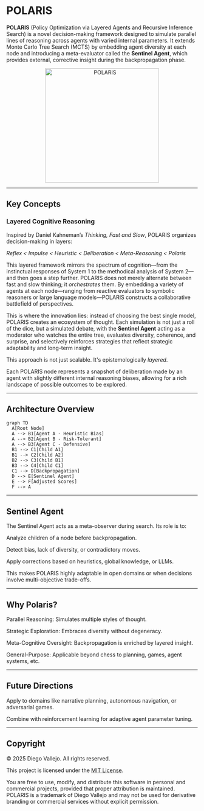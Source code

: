# POLARIS

**POLARIS** (Policy Optimization via Layered Agents and Recursive Inference Search) is a novel decision-making framework designed to simulate parallel lines of reasoning across agents with varied internal parameters. It extends Monte Carlo Tree Search (MCTS) by embedding agent diversity at each node and introducing a meta-evaluator called the **Sentinel Agent**, which provides external, corrective insight during the backpropagation phase.

<p align="center">
  <img src="https://github.com/user-attachments/assets/e91c3fcc-7508-40fc-b0c2-0e3a9b3376d7" alt="POLARIS" width="300"/>
</p>

---

## Key Concepts

### Layered Cognitive Reasoning

Inspired by Daniel Kahneman’s *Thinking, Fast and Slow*, POLARIS organizes decision-making in layers:

_Reflex < Impulse < Heuristic < Deliberation < Meta-Reasoning < Polaris_

This layered framework mirrors the spectrum of cognition—from the instinctual responses of System 1 to the methodical analysis of System 2—and then goes a step further. POLARIS does not merely alternate between fast and slow thinking; it *orchestrates* them. By embedding a variety of agents at each node—ranging from reactive evaluators to symbolic reasoners or large language models—POLARIS constructs a collaborative battlefield of perspectives.

This is where the innovation lies: instead of choosing the best single model, POLARIS creates an ecosystem of thought. Each simulation is not just a roll of the dice, but a simulated debate, with the **Sentinel Agent** acting as a moderator who watches the entire tree, evaluates diversity, coherence, and surprise, and selectively reinforces strategies that reflect strategic adaptability and long-term insight.

This approach is not just scalable. It's epistemologically *layered*.

Each POLARIS node represents a snapshot of deliberation made by an agent with slightly different internal reasoning biases, allowing for a rich landscape of possible outcomes to be explored.

---

## Architecture Overview

```mermaid
graph TD
  A[Root Node]
  A --> B1[Agent A - Heuristic Bias]
  A --> B2[Agent B - Risk-Tolerant]
  A --> B3[Agent C - Defensive]
  B1 --> C1[Child A1]
  B1 --> C2[Child A2]
  B2 --> C3[Child B1]
  B3 --> C4[Child C1]
  C1 --> D[Backpropagation]
  D --> E[Sentinel Agent]
  E --> F[Adjusted Scores]
  F --> A
```

---




## Sentinel Agent

The Sentinel Agent acts as a meta-observer during search. Its role is to:

Analyze children of a node before backpropagation.

Detect bias, lack of diversity, or contradictory moves.

Apply corrections based on heuristics, global knowledge, or LLMs.


This makes POLARIS highly adaptable in open domains or when decisions involve multi-objective trade-offs.


---

## Why Polaris?

Parallel Reasoning: Simulates multiple styles of thought.

Strategic Exploration: Embraces diversity without degeneracy.

Meta-Cognitive Oversight: Backpropagation is enriched by layered insight.

General-Purpose: Applicable beyond chess to planning, games, agent systems, etc.



---

## Future Directions


Apply to domains like narrative planning, autonomous navigation, or adversarial games.

Combine with reinforcement learning for adaptive agent parameter tuning.



---

## Copyright

© 2025 Diego Vallejo. All rights reserved.

This project is licensed under the [MIT License](https://opensource.org/licenses/MIT).

You are free to use, modify, and distribute this software in personal and commercial projects, provided that proper attribution is maintained. POLARIS is a trademark of Diego Vallejo and may not be used for derivative branding or commercial services without explicit permission.
